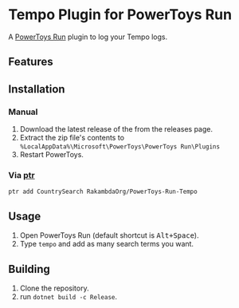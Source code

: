 # Tempo Plugin for PowerToys Run

A [PowerToys Run](https://aka.ms/PowerToysOverview_PowerToysRun) plugin to log your Tempo logs.

## Features

## Installation

### Manual

1. Download the latest release of the from the releases page.
2. Extract the zip file's contents to `%LocalAppData%\Microsoft\PowerToys\PowerToys Run\Plugins`
3. Restart PowerToys.

### Via [ptr](https://github.com/8LWXpg/ptr)

```shell
ptr add CountrySearch RakambdaOrg/PowerToys-Run-Tempo
```

## Usage

1. Open PowerToys Run (default shortcut is <kbd>Alt+Space</kbd>).
2. Type `tempo` and add as many search terms you want.

## Building

1. Clone the repository.
2. run `dotnet build -c Release`.
